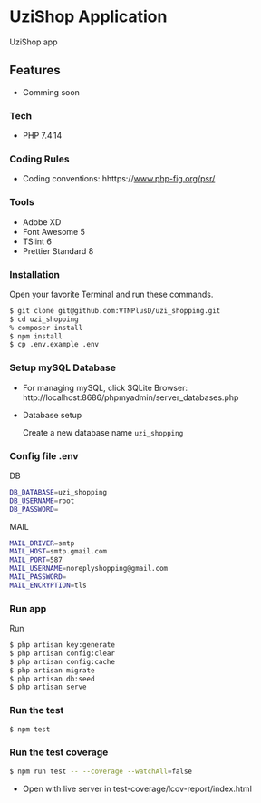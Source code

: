 # UziShop Application

UziShop app

## Features

- Comming soon

### Tech

- PHP 7.4.14

### Coding Rules

- Coding conventions: hhttps://www.php-fig.org/psr/

### Tools

- Adobe XD
- Font Awesome 5
- TSlint 6
- Prettier Standard 8

### Installation

Open your favorite Terminal and run these commands.

```sh
$ git clone git@github.com:VTNPlusD/uzi_shopping.git
$ cd uzi_shopping
% composer install
$ npm install
$ cp .env.example .env
```

### Setup mySQL Database

- For managing mySQL, click SQLite Browser: http://localhost:8686/phpmyadmin/server_databases.php
- Database setup

  Create a new database name `uzi_shopping`


### Config file .env

DB
```sh
DB_DATABASE=uzi_shopping
DB_USERNAME=root
DB_PASSWORD=
```

MAIL
```sh
MAIL_DRIVER=smtp
MAIL_HOST=smtp.gmail.com
MAIL_PORT=587
MAIL_USERNAME=noreplyshopping@gmail.com
MAIL_PASSWORD=
MAIL_ENCRYPTION=tls
```

### Run app

Run

```sh
$ php artisan key:generate
$ php artisan config:clear
$ php artisan config:cache
$ php artisan migrate
$ php artisan db:seed
$ php artisan serve 
```

### Run the test

```sh
$ npm test
```

### Run the test coverage

```sh
$ npm run test -- --coverage --watchAll=false
```

- Open with live server in test-coverage/lcov-report/index.html
